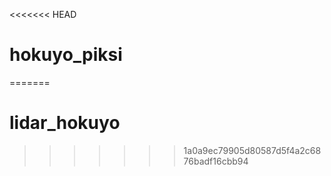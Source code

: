 <<<<<<< HEAD
# hokuyo_piksi
=======
# lidar_hokuyo
>>>>>>> 1a0a9ec79905d80587d5f4a2c6876badf16cbb94
